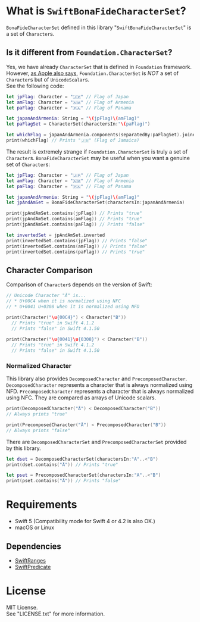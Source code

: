 # What is `SwiftBonaFideCharacterSet`?

`BonaFideCharacterSet` defined in this library "`SwiftBonaFideCharacterSet`" is a set of `Character`s.

## Is it different from `Foundation.CharacterSet`?

Yes, we have already `CharacterSet` that is defined in `Foundation` framework.
However, [as Apple also says](http://j.mp/strmanifesto-cset-swift-4_1), `Foundation.CharacterSet` is *NOT* a set of `Character`s but of `UnicodeScalar`s.   
See the following code:

```Swift
let jpFlag: Character = "🇯🇵" // Flag of Japan
let amFlag: Character = "🇦🇲" // Flag of Armenia
let paFlag: Character = "🇵🇦" // Flag of Panama

let japanAndArmenia: String = "\(jpFlag)\(amFlag)"
let paFlagSet = CharacterSet(charactersIn:"\(paFlag)")

let whichFlag = japanAndArmenia.components(separatedBy:paFlagSet).joined()
print(whichFlag) // Prints "🇯🇲" (Flag of Jamaica)
```

The result is extremely strange if `Foundation.CharacterSet` is truly a set of `Character`s.
`BonaFideCharacterSet` may be useful when you want a genuine set of `Character`s:

```Swift
let jpFlag: Character = "🇯🇵" // Flag of Japan
let amFlag: Character = "🇦🇲" // Flag of Armenia
let paFlag: Character = "🇵🇦" // Flag of Panama

let japanAndArmenia: String = "\(jpFlag)\(amFlag)"
let jpAndAmSet = BonaFideCharacterSet(charactersIn:japanAndArmenia)

print(jpAndAmSet.contains(jpFlag)) // Prints "true"
print(jpAndAmSet.contains(amFlag)) // Prints "true"
print(jpAndAmSet.contains(paFlag)) // Prints "false"

let invertedSet = jpAndAmSet.inverted
print(invertedSet.contains(jpFlag)) // Prints "false"
print(invertedSet.contains(amFlag)) // Prints "false"
print(invertedSet.contains(paFlag)) // Prints "true"
```

## Character Comparison

Comparison of `Character`s depends on the version of Swift:

```Swift
// Unicode Character "Ä" is...
// * U+00C4 when it is normalized using NFC
// * U+0041 U+0308 when it is normalized using NFD

print(Character("\u{00C4}") < Character("B"))
  // Prints "true" in Swift 4.1.2
  // Prints "false" in Swift 4.1.50
  
print(Character("\u{0041}\u{0308}") < Character("B"))
  // Prints "true" in Swift 4.1.2
  // Prints "false" in Swift 4.1.50
```

### Normalized Character

This library also provides `DecomposedCharacter` and `PrecomposedCharacter`.
`DecomposedCharacter` represents a character that is always normalized using NFD.
`PrecomposedCharacter` represents a character that is always normalized using NFC.
They are compared as arrays of Unicode scalars.

```Swift
print(DecomposedCharacter("Ä") < DecomposedCharacter("B"))
// Always prints "true"

print(PrecomposedCharacter("Ä") < PrecomposedCharacter("B"))
// Always prints "false"
```

There are `DecomposedCharacterSet` and `PrecomposedCharacterSet`
provided by this library.

```Swift
let dset = DecomposedCharacterSet(charactersIn:"A"..<"B")
print(dset.contains("Ä")) // Prints "true"

let pset = PrecomposedCharacterSet(charactersIn:"A"..<"B")
print(pset.contains("Ä")) // Prints "false"
```


# Requirements

- Swift 5 (Compatibility mode for Swift 4 or 4.2 is also OK.)
- macOS or Linux

## Dependencies

- [SwiftRanges](https://github.com/YOCKOW/SwiftRanges)
- [SwiftPredicate](https://github.com/YOCKOW/SwiftPredicate)


# License

MIT License.  
See "LICENSE.txt" for more information.

